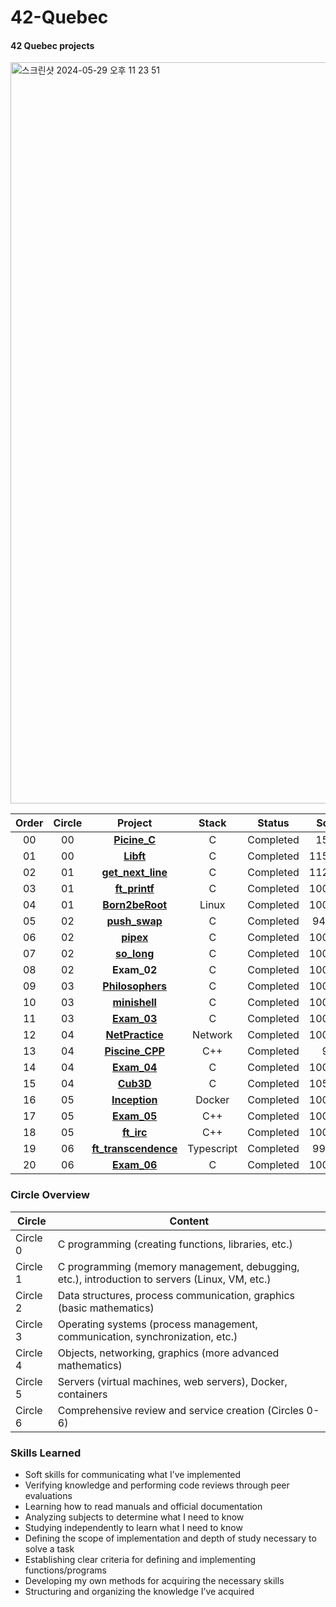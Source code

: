 # 42-Quebec

#### 42 Quebec projects 
<img width="1186" alt="스크린샷 2024-05-29 오후 11 23 51" src="https://github.com/MinsuKin/42-Quebec/assets/50944735/587f094a-d573-464b-bc2a-7d64f47fd446">

|Order|Circle|Project|Stack|Status|Score|
|:---:|:---:|:---:|:---:|:---:|:---:|
|00|00|[**Picine_C**](https://github.com/MinsuKin/42-Quebec/tree/main/00_PISCINE_C)|C|Completed|15/24|
|01|00|[**Libft**](https://github.com/MinsuKin/42-Quebec/tree/main/01_LIBFT)|C|Completed|115/100|
|02|01|[**get_next_line**](https://github.com/MinsuKin/42-Quebec/tree/main/02_GET_NEXT_LINE)|C|Completed|112/100|
|03|01|[**ft_printf**](https://github.com/MinsuKin/42-Quebec/tree/main/03_FT_PRINTF)|C|Completed|100/100|
|04|01|[**Born2beRoot**](https://github.com/MinsuKin/42-Quebec/tree/main/04_BORN2BEROOT)|Linux|Completed|100/100|
|05|02|[**push_swap**](https://github.com/MinsuKin/42-Quebec/tree/main/05_PUSH_SWAP)|C|Completed|94/100|
|06|02|[**pipex**](https://github.com/MinsuKin/42-Quebec/tree/main/06_PIPEX)|C|Completed|100/100|
|07|02|[**so_long**](https://github.com/MinsuKin/42-Quebec/tree/main/07_SO_LONG)|C|Completed|100/100|
|08|02|**Exam_02**|C|Completed|100/100|
|09|03|[**Philosophers**](https://github.com/MinsuKin/42-Quebec/tree/main/09_PHILOSOPHERS)|C|Completed|100/100|
|10|03|[**minishell**](https://github.com/MinsuKin/42-Quebec/tree/main/10_MINISHELL)|C|Completed|100/100|
|11|03|[**Exam_03**](https://github.com/MinsuKin/42-Quebec/tree/main/11_EXAM_03)|C|Completed|100/100|
|12|04|[**NetPractice**](https://github.com/MinsuKin/42-Quebec/tree/main/12_NETPRACTICE)|Network|Completed|100/100|
|13|04|[**Piscine_CPP**](https://github.com/MinsuKin/42-Quebec/tree/main/13_PISCINE_CPP)|C++|Completed|9/9|
|14|04|[**Exam_04**](https://github.com/MinsuKin/42-Quebec/tree/main/14_EXAM_04)|C|Completed|100/100|
|15|04|[**Cub3D**](https://github.com/MinsuKin/42-Quebec/tree/main/15_CUB3D)|C|Completed|105/100|
|16|05|[**Inception**](https://github.com/MinsuKin/42-Quebec/tree/main/16_INCEPTION)|Docker|Completed|100/100|
|17|05|[**Exam_05**](https://github.com/MinsuKin/42-Quebec/tree/main/17_EXAM_05)|C++|Completed|100/100|
|18|05|[**ft_irc**](https://github.com/MinsuKin/42-Quebec/tree/main/18_FT_IRC)|C++|Completed|100/100|
|19|06|[**ft_transcendence**](https://github.com/MinsuKin/42-Quebec/tree/main/19_FT_TRANSCENDANCE)|Typescript|Completed|99/100|
|20|06|[**Exam_06**](https://github.com/MinsuKin/42-Quebec/tree/main/20_EXAM_06)|C|Completed|100/100|

### Circle Overview

| Circle | Content |
| --- | --- |
| Circle 0 | C programming (creating functions, libraries, etc.) |
| Circle 1 | C programming (memory management, debugging, etc.), introduction to servers (Linux, VM, etc.) |
| Circle 2 | Data structures, process communication, graphics (basic mathematics) |
| Circle 3 | Operating systems (process management, communication, synchronization, etc.) |
| Circle 4 | Objects, networking, graphics (more advanced mathematics) |
| Circle 5 | Servers (virtual machines, web servers), Docker, containers |
| Circle 6 | Comprehensive review and service creation (Circles 0-6) |

### Skills Learned

- Soft skills for communicating what I’ve implemented
- Verifying knowledge and performing code reviews through peer evaluations
- Learning how to read manuals and official documentation
- Analyzing subjects to determine what I need to know
- Studying independently to learn what I need to know
- Defining the scope of implementation and depth of study necessary to solve a task
- Establishing clear criteria for defining and implementing functions/programs
- Developing my own methods for acquiring the necessary skills
- Structuring and organizing the knowledge I’ve acquired
